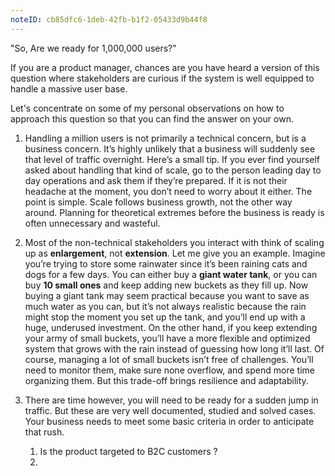 ```yaml
---
noteID: cb85dfc6-1deb-42fb-b1f2-05433d9b44f8
---
```


"So, Are we ready for 1,000,000 users?"

If you are a product manager, chances are you have heard a version of this question where stakeholders are curious if the system is well equipped to handle a massive user base.  

Let's concentrate on some of my personal observations on how to approach this question so that you can find the answer on your own.  

1. Handling a million users is not primarily a technical concern, but is a business concern. It’s highly unlikely that a business will suddenly see that level of traffic overnight. Here’s a small tip. If you ever find yourself asked about handling that kind of scale, go to the person leading day to day operations and ask them if they’re prepared. If it is not their headache at the moment, you don’t need to worry about it either. The point is simple. Scale follows business growth, not the other way around. Planning for theoretical extremes before the business is ready is often unnecessary and wasteful.

2. Most of the non-technical stakeholders you interact with think of scaling up as **enlargement**, not **extension**. Let me give you an example. Imagine you’re trying to store some rainwater since it’s been raining cats and dogs for a few days. You can either buy a **giant water tank**, or you can buy **10 small ones** and keep adding new buckets as they fill up. Now buying a giant tank may seem practical because you want to save as much water as you can, but it’s not always realistic because the rain might stop the moment you set up the tank, and you’ll end up with a huge, underused investment. On the other hand, if you keep extending your army of small buckets, you’ll have a more flexible and optimized system that grows with the rain instead of guessing how long it’ll last. Of course, managing a lot of small buckets isn’t free of challenges. You’ll need to monitor them, make sure none overflow, and spend more time organizing them. But this trade-off brings resilience and adaptability.

3. There are time however, you will need to be ready for a sudden jump in traffic. But these are very well documented, studied and solved cases. Your business needs to meet some basic criteria in order to anticipate that rush. 
	1. Is the product targeted to B2C customers ? 
	2. 